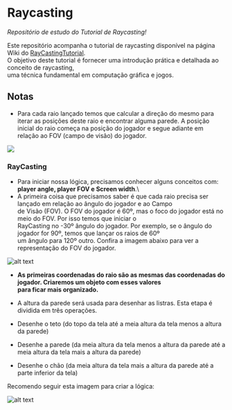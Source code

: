 # Raycasting
*Repositório de estudo do Tutorial de Raycasting!*

Este repositório acompanha o tutorial de raycasting disponível na página Wiki do [RayCastingTutorial](https://github.com/vinibiavatti1/RayCastingTutorial/wiki).\
O objetivo deste tutorial é fornecer uma introdução prática e detalhada ao conceito de raycasting,\
uma técnica fundamental em computação gráfica e jogos.

## Notas
- Para cada raio lançado temos que calcular a direção do mesmo para iterar as posições deste raio e encontrar alguma parede. A posição inicial do raio começa na posição do jogador e segue adiante em relação ao FOV (campo de visão) do jogador.

![](https://github.com/vinibiavatti1/RayCastingTutorial/raw/master/resources/Raycasting%20projection.png?raw%3Dtrue)

### RayCasting
- Para iniciar nossa lógica, precisamos conhecer alguns conceitos com: **player angle, player FOV e Screen width**.\
 - A primeira coisa que precisamos saber é que cada raio precisa ser lançado em relação ao ângulo do jogador e ao Campo\
de Visão (FOV). O FOV do jogador é 60º, mas o foco do jogador está no meio do FOV. Por isso temos que iniciar o\
RayCasting no -30º ângulo do jogador. Por exemplo, se o ângulo do jogador for 90º, temos que lançar os raios de 60º\
um ângulo para 120º outro. Confira a imagem abaixo para ver a representação do FOV do jogador.

![alt text](https://github.com/vinibiavatti1/RayCastingTutorial/raw/master/resources/FOV2.png?raw%3Dtrue)
- **As primeiras coordenadas do raio são as mesmas das coordenadas do jogador. Criaremos um objeto com esses valores\
para ficar mais organizado.**

- A altura da parede será usada para desenhar as listras. Esta etapa é dividida em três operações.
 - Desenhe o teto (do topo da tela até a meia altura da tela menos a altura da parede)
 - Desenhe a parede (da meia altura da tela menos a altura da parede até a meia altura da tela mais a altura da parede)
 - Desenhe o chão (da meia altura da tela mais a altura da parede até a parte inferior da tela)

Recomendo seguir esta imagem para criar a lógica:

![alt text](https://github.com/vinibiavatti1/RayCastingTutorial/raw/master/resources/stripes.png?raw%3Dtrue)